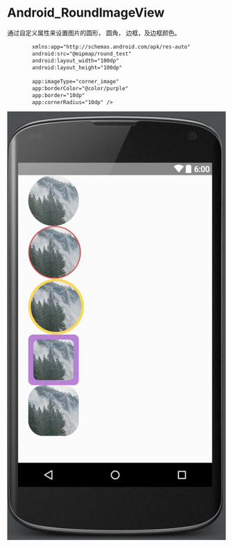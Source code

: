 # Android_RoundImageView
通过自定义属性来设置图片的圆形， 圆角， 边框，及边框颜色。

``` <com.suguiming.android_roundimageview.RoundImageView
        xmlns:app="http://schemas.android.com/apk/res-auto"
        android:src="@mipmap/round_test"
        android:layout_width="100dp"
        android:layout_height="100dp"
        
        app:imageType="corner_image"
        app:borderColor="@color/purple"
        app:border="10dp"
        app:cornerRadius="10dp" />
```
![image](https://github.com/AndyFightting/Android_RoundImageView/blob/master/sample.png)
